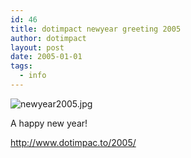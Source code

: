 ```yaml
---
id: 46
title: dotimpact newyear greeting 2005
author: dotimpact
layout: post
date: 2005-01-01
tags:
  - info
---
```

![newyear2005.jpg][1]

A happy new year!

<http://www.dotimpac.to/2005/>

 [1]: http://collisions.doppac.cc/wp-content/uploads/2008/02/newyear2005.jpg

